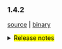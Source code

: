 <!--
    Licensed to the Apache Software Foundation (ASF) under one or more
    contributor license agreements.  See the NOTICE file distributed with
    this work for additional information regarding copyright ownership.
    The ASF licenses this file to You under the Apache License, Version 2.0
    (the "License"); you may not use this file except in compliance with
    the License.  You may obtain a copy of the License at

    http://www.apache.org/licenses/LICENSE-2.0
    
    Unless required by applicable law or agreed to in writing, software
    distributed under the License is distributed on an "AS IS" BASIS,
    WITHOUT WARRANTIES OR CONDITIONS OF ANY KIND, either express or implied.
    See the License for the specific language governing permissions and
    limitations under the License.
-->
### 1.4.2 

 [source](https://github.com/seata/seata/archive/v1.4.2.zip) |
 [binary](https://github.com/seata/seata/releases/download/v1.4.2/seata-server-1.4.2.zip) 

<details>
  <summary><mark>Release notes</mark></summary>


  ### Seata 1.4.2 

Seata 1.4.2  发布。

Seata 是一款开源的分布式事务解决方案，提供高性能和简单易用的分布式事务服务。

此版本更新如下：

  ### feature：

  - [[#3172](https://github.com/seata/seata/pull/3172)] 支持 AT 模式 undo_log 压缩模式
  - [[#3372](https://github.com/seata/seata/pull/3372)] 支持saga模式下用户自定义是否更新最后一次重试日志
  - [[#3411](https://github.com/seata/seata/pull/3411)] 支持seata-server 线程池参数可配置
  - [[#3348](https://github.com/seata/seata/pull/3348)] 支持 TC 存储模式使用 redis-sentinel
  - [[#2667](https://github.com/seata/seata/pull/2667)] 支持使用db和redis存储模式时密码的加解密
  - [[#3427](https://github.com/seata/seata/pull/3427)] 支持分布式锁接口
  - [[#3443](https://github.com/seata/seata/pull/3443)] 支持将seata-server的日志发送到logstash或kafka中
  - [[#3486](https://github.com/seata/seata/pull/3486)] 支持Metrics增加事务分组属性
  - [[#3317](https://github.com/seata/seata/pull/3317)] 支持当zookeeper作为配置中心时从单node获取全部配置
  - [[#2933](https://github.com/seata/seata/pull/2933)] 支持mysql antlr sqlparser
  - [[#3228](https://github.com/seata/seata/pull/3228)] 支持自定义序列化插件
  - [[#3516](https://github.com/seata/seata/pull/3516)] 支持 consul 作为注册中心和配置中心时的 acl-token
  - [[#3116](https://github.com/seata/seata/pull/3116)] 支持配置 apollo 配置中心配置 configService 和 cluster
  - [[#3468](https://github.com/seata/seata/pull/3468)] 支持saga模式下任务循环执行
  - [[#3447](https://github.com/seata/seata/pull/3447)] 支持日志框架中事务上下文的打印


  ### bugfix：

  - [[#3258](https://github.com/seata/seata/pull/3258)] 修复AsyncWorker潜在的OOM问题
  - [[#3293](https://github.com/seata/seata/pull/3293)] 修复配置缓存获取值类型不匹配的问题
  - [[#3241](https://github.com/seata/seata/pull/3241)] 禁止在多SQL的情况下使用 limit 和 order by 语法
  - [[#3406](https://github.com/seata/seata/pull/3406)] 修复当config.txt中包含特殊字符时无法推送至 nacos 的问题
  - [[#3367](https://github.com/seata/seata/pull/3367)] 修复最后一个XA分支二阶段时偶发无法回滚的异常
  - [[#3418](https://github.com/seata/seata/pull/3418)] 修复 getGeneratedKeys 可能会取到历史的主键的问题
  - [[#3448](https://github.com/seata/seata/pull/3448)] 修复多个锁竞争失败时，仅删除单个锁，并优化锁竞争逻辑提升处理性能  
  - [[#3408](https://github.com/seata/seata/pull/3408)] 修复jar运行模式第三方依赖分离打包时的NPE问题
  - [[#3431](https://github.com/seata/seata/pull/3431)] 修复在读取配置时Property Bean可能未初始化的问题
  - [[#3413](https://github.com/seata/seata/pull/3413)] 修复回滚到savepoint以及releaseSavepoint的逻辑
  - [[#3451](https://github.com/seata/seata/pull/3451)] 修复autoCommit=true，全局锁竞争失败时的脏写问题
  - [[#3481](https://github.com/seata/seata/pull/3481)] 修复当 consul client 抛出异常时导致刷新任务中断的问题
  - [[#3491](https://github.com/seata/seata/pull/3491)] 修复README.md文件中的拼写错误
  - [[#3531](https://github.com/seata/seata/pull/3531)] 修复RedisTransactionStoreManager 获取 brachTransaction 可能的 NPE 问题
  - [[#3500](https://github.com/seata/seata/pull/3500)] 修复 oracle 和 postgreSql 无法获取 column info 的问题
  - [[#3560](https://github.com/seata/seata/pull/3560)] 修复 Committing 状态的事务异步任务没有时间阈值和无法进行事务恢复的问题
  - [[#3555](https://github.com/seata/seata/pull/3555)] 通过setBytes代替setBlob，避免高版本jdbc驱动工作异常
  - [[#3540](https://github.com/seata/seata/pull/3540)] 修复server发布打包时缺失文件的问题
  - [[#3597](https://github.com/seata/seata/pull/3597)] 修复可能的 NPE问题
  - [[#3568](https://github.com/seata/seata/pull/3568)] 修复自动数据源代理因 ConcurrentHashMap.computeIfAbsent 导致的死锁问题
  - [[#3402](https://github.com/seata/seata/pull/3402)] 修复更新SQL中字段名含有库名无法解析更新列的问题
  - [[#3464](https://github.com/seata/seata/pull/3464)] 修复测试用例空指针异常和StackTraceLogger中错误的日志格式.
  - [[#3522](https://github.com/seata/seata/pull/3522)] 修复当 DML 影响行数为0时注册分支和插入undo_log的问题
  - [[#3635](https://github.com/seata/seata/pull/3635)] 修复zookeeper 配置变更无法推送通知的问题
  - [[#3133](https://github.com/seata/seata/pull/3133)] 修复某些场景下无法重试全局锁的问题
  - [[#3156](https://github.com/seata/seata/pull/3156)] 修复嵌套代理类无法 获取target的问题 


  ### optimize： 

  - [[#3341](https://github.com/seata/seata/pull/3341)] 优化获取指定配置文件的路径格式问题
  - [[#3385](https://github.com/seata/seata/pull/3385)] 优化 GitHub Actions 配置,修复单测失败问题
  - [[#3175](https://github.com/seata/seata/pull/3175)] 支持雪花算法时钟回拨
  - [[#3291](https://github.com/seata/seata/pull/3291)] 优化mysql连接参数
  - [[#3336](https://github.com/seata/seata/pull/3336)] 支持使用System.getProperty获取Netty配置参数
  - [[#3369](https://github.com/seata/seata/pull/3369)] 添加github action的dockerHub秘钥
  - [[#3343](https://github.com/seata/seata/pull/3343)] 将CI程序从Travis CI迁移到Github Actions
  - [[#3397](https://github.com/seata/seata/pull/3397)] 增加代码变更记录
  - [[#3303](https://github.com/seata/seata/pull/3303)] 支持从nacos单一dataId中读取所有配置
  - [[#3380](https://github.com/seata/seata/pull/3380)] 优化 globalTransactionScanner 中的 DISABLE_GLOBAL_TRANSACTION listener
  - [[#3123](https://github.com/seata/seata/pull/3123)] 优化 seata-server 打包策略
  - [[#3415](https://github.com/seata/seata/pull/3415)] 优化 maven 打包时清除 distribution 目录
  - [[#3316](https://github.com/seata/seata/pull/3316)] 优化读取配置值时属性bean未初始化的问题
  - [[#3420](https://github.com/seata/seata/pull/3420)] 优化枚举类的使用并添加单元测试
  - [[#3533](https://github.com/seata/seata/pull/3533)] 支持获取当前事务角色
  - [[#3436](https://github.com/seata/seata/pull/3436)] 优化SQLType类中的错别字
  - [[#3439](https://github.com/seata/seata/pull/3439)] 调整springApplicationContextProvider order以使其可以在xml bean之前被调用
  - [[#3248](https://github.com/seata/seata/pull/3248)] 优化负载均衡配置迁移到client节点下
  - [[#3441](https://github.com/seata/seata/pull/3441)] 优化starter的自动配置处理
  - [[#3466](https://github.com/seata/seata/pull/3466)] 优化使用equalsIgnoreCase() 进行字符串比较
  - [[#3476](https://github.com/seata/seata/pull/3476)] 支持 server 参数传入hostname时自动将其转换为 ip
  - [[#3236](https://github.com/seata/seata/pull/3236)] 优化执行解锁操作的条件，减少不必要的 unlock 操作
  - [[#3485](https://github.com/seata/seata/pull/3485)] 删除 ConfigurationFactory 中无用的代码
  - [[#3505](https://github.com/seata/seata/pull/3505)] 删除 GlobalTransactionScanner 中无用的 if 判断
  - [[#3544](https://github.com/seata/seata/pull/3544)] 优化无法通过Statement#getGeneratedKeys时，只能获取到批量插入的第一个主键的问题
  - [[#3549](https://github.com/seata/seata/pull/3549)] 统一DB存储模式下不同表中的xid字段的长度
  - [[#3551](https://github.com/seata/seata/pull/3551)] 调大RETRY_DEAD_THRESHOLD的值以及设置成可配置
  - [[#3589](https://github.com/seata/seata/pull/3589)] 使用JUnit API做异常检查
  - [[#3601](https://github.com/seata/seata/pull/3601)] 使`LoadBalanceProperties`与`spring-boot:2.x`及以上版本兼容
  - [[#3513](https://github.com/seata/seata/pull/3513)] Saga SpringBeanService调用器支持切换 json 解析器
  - [[#3318](https://github.com/seata/seata/pull/3318)] 支持 CLIENT_TABLE_META_CHECKER_INTERVAL 可配置化
  - [[#3371](https://github.com/seata/seata/pull/3371)] 支持 metric 按 applicationId 分组
  - [[#3459](https://github.com/seata/seata/pull/3459)] 删除重复的ValidadAddress代码
  - [[#3215](https://github.com/seata/seata/pull/3215)] 优化seata-server 在file模式下启动时的reload逻辑
  - [[#3631](https://github.com/seata/seata/pull/3631)] 优化 nacos-config.py 脚本的入参问题
  - [[#3638](https://github.com/seata/seata/pull/3638)] 优化 update 和 delete 的 SQL 不支持 join 的错误提示
  - [[#3523](https://github.com/seata/seata/pull/3523)] 优化当使用oracle时调用releaseSavepoint()方法报异常的问题
  - [[#3458](https://github.com/seata/seata/pull/3458)] 还原已删除的md
  - [[#3574](https://github.com/seata/seata/pull/3574)] 修复EventBus.java文件中注释拼写错误
  - [[#3573](https://github.com/seata/seata/pull/3573)] 修复 README.md 文件中设计器路径错误
  - [[#3662](https://github.com/seata/seata/pull/3662)] 更新gpg密钥对
  - [[#3664](https://github.com/seata/seata/pull/3664)] 优化 javadoc
  - [[#3637](https://github.com/seata/seata/pull/3637)] 登记使用seata的公司和1.4.2版本包含的新增pr信息

  ### test

  - [[#3381](https://github.com/seata/seata/pull/3381)] 添加 TmClient 的测试用例
  - [[#3607](https://github.com/seata/seata/pull/3607)] 修复 EventBus 的单元测试问题
  - [[#3579](https://github.com/seata/seata/pull/3579)] 添加 StringFormatUtils 测试用例
  - [[#3365](https://github.com/seata/seata/pull/3365)] 修复ParameterParserTest测试用例
  - [[#3359](https://github.com/seata/seata/pull/3359)] 删除未使用的测试用例
  - [[#3383](https://github.com/seata/seata/pull/3383)] 优化StatementProxyTest单元测试
  - [[#3578](https://github.com/seata/seata/pull/3578)] 修复单元测试case里的UnfinishedStubbing异常


 非常感谢以下 contributors 的代码贡献。若有无意遗漏，请报告。

  - [slievrly](https://github.com/slievrly) 
  - [caohdgege](https://github.com/caohdgege) 
  - [a364176773](https://github.com/a364176773) 
  - [wangliang181230](https://github.com/wangliang181230)
  - [xingfudeshi](https://github.com/xingfudeshi)
  - [jsbxyyx](https://github.com/jsbxyyx) 
  - [selfishlover](https://github.com/selfishlover)
  - [l8189352](https://github.com/l81893521)
  - [Rubbernecker](https://github.com/Rubbernecker)
  - [lj2018110133](https://github.com/lj2018110133)
  - [github-ganyu](https://github.com/github-ganyu)
  - [dmego](https://github.com/dmego)
  - [spilledyear](https://github.com/spilledyear)
  - [hoverruan](https://github.com/hoverruan ) 
  - [anselleeyy](https://github.com/anselleeyy)
  - [Ifdevil](https://github.com/Ifdevil)
  - [lvxianzheng](https://github.com/lvxianzheng)
  - [MentosL](https://github.com/MentosL)
  - [lian88jian](https://github.com/lian88jian)
  - [litianyu1992](https://github.com/litianyu1992)
  - [xyz327](https://github.com/xyz327)
  - [13414850431](https://github.com/13414850431)
  - [xuande](https://github.com/xuande)
  - [tanggen](https://github.com/tanggen)
  - [eas5](https://github.com/eas5)
  - [nature80](https://github.com/nature80)
  - [ls9527](https://github.com/ls9527)
  - [drgnchan](https://github.com/drgnchan)
  - [imyangyong](https://github.com/imyangyong)
  - [sunlggggg](https://github.com/sunlggggg)
  - [long187](https://github.com/long187)
  - [h-zhi](https://github.com/h-zhi)
  - [StellaiYang](https://github.com/StellaiYang)
  - [slinpq](https://github.com/slinpq)
  - [sustly](https://github.com/sustly)
  - [cznc](https://github.com/cznc)
  - [squallliu](https://github.com/squallliu)
  - [81519434](https://github.com/81519434)
  - [luoxn28](https://github.com/luoxn28)


同时，我们收到了社区反馈的很多有价值的issue和建议，非常感谢大家。

   #### Link

   - **Seata:** https://github.com/seata/seata  
   - **Seata-Samples:** https://github.com/seata/seata-samples   
   - **Release:** https://github.com/seata/seata/releases
   - **WebSite:** https://seata.io

</details>
